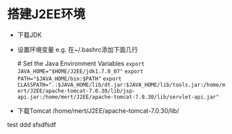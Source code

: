 ﻿搭建J2EE环境
===============
- 下载JDK
- 设置环境变量
e.g. 在~/.bashrc添加下面几行

    \# Set the Java Environment Variables
    `export JAVA_HOME="$HOME/J2EE/jdk1.7.0_07"`
    `export PATH="$JAVA_HOME/bin:$PATH"`
    `export CLASSPATH=".:$JAVA_HOME/lib/dt.jar:$JAVA_HOME/lib/tools.jar:/home/mert/J2EE/apache-tomcat-7.0.30/lib/jsp-api.jar:/home/mert/J2EE/apache-tomcat-7.0.30/lib/servlet-api.jar"`

- 下载Tomcat
/home/mert/J2EE/apache-tomcat-7.0.30/lib/



test
ddd
sfsdfsdf